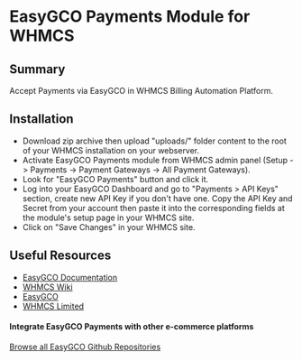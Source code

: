 # EasyGCO Payments Module for WHMCS

## Summary

Accept Payments via EasyGCO in WHMCS Billing Automation Platform.

## Installation

* Download zip archive then upload "uploads/" folder content to the root of your WHMCS installation on your webserver.
* Activate EasyGCO Payments module from WHMCS admin panel (Setup -> Payments -> Payment Gateways -> All Payment Gateways).
* Look for "EasyGCO Payments" button and click it.
* Log into your EasyGCO Dashboard and go to "Payments > API Keys" section, create new API Key if you don't have one. Copy the API Key and Secret from your account then paste it into the corresponding fields at the module's setup page in your WHMCS site.
* Click on "Save Changes" in your WHMCS site.

## Useful Resources
* [EasyGCO Documentation](https://docs.easygco.com/)
* [WHMCS Wiki](https://docs.whmcs.com/)
* [EasyGCO](https://easygco.com/)
* [WHMCS Limited](https://www.whmcs.com/)

#### Integrate EasyGCO Payments with other e-commerce platforms
[Browse all EasyGCO Github Repositories](https://github.com/EasyGCO?tab=repositories)
